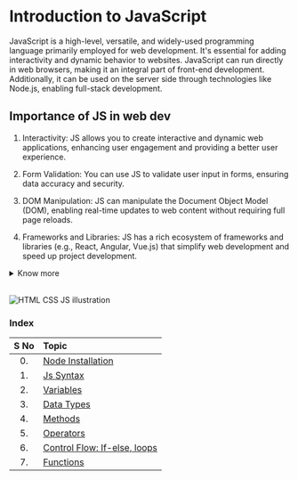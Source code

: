 # Introduction to JavaScript

JavaScript is a high-level, versatile, and widely-used programming language primarily employed for web development. It's essential for adding interactivity and dynamic behavior to websites. JavaScript can run directly in web browsers, making it an integral part of front-end development. Additionally, it can be used on the server side through technologies like Node.js, enabling full-stack development.

## Importance of JS in web dev

1. Interactivity: JS allows you to create interactive and dynamic web applications, enhancing user engagement and providing a better user experience.

1. Form Validation: You can use JS to validate user input in forms, ensuring data accuracy and security.

1. DOM Manipulation: JS can manipulate the Document Object Model (DOM), enabling real-time updates to web content without requiring full page reloads.

1. Frameworks and Libraries: JS has a rich ecosystem of frameworks and libraries (e.g., React, Angular, Vue.js) that simplify web development and speed up project development.

<details>
<summary>Know more</summary>
1. Client-Side Scripting: It's executed on the user's browser, reducing the load on servers and improving responsiveness.

1. AJAX: Asynchronous JS and techniques like AJAX enable seamless data retrieval from servers without disrupting the user's experience.

1. Cross-Browser Compatibility: JS libraries help manage cross-browser compatibility issues, ensuring that your web applications work consistently across different browsers.

1. Web APIs: JS can access various browser APIs for tasks like geolocation, storage, and notifications.

1. Responsive Design: JS is instrumental in creating responsive web designs that adapt to different screen sizes and devices.

1. Security: It's essential for client-side security measures, such as input validation and protecting against common web vulnerabilities.

1. User Tracking and Analytics: JS is used to track user behavior and gather analytics data for optimizing websites and applications.

1. Progressive Web Apps (PWAs): JS is a key component in building PWAs, which offer an app-like experience on the web, including offline capabilities.
</details>

<br />

![HTML CSS JS illustration](https://cdn.hashnode.com/res/hashnode/image/upload/v1634367897952/kNTZZPpMA.jpeg)

### Index

| S No | Topic                                                                      |
| :--: | :------------------------------------------------------------------------- |
|  0.  | [Node Installation](/day_4/lessons/JS/tutorial/node_install.md)            |
|  1.  | [Js Syntax](/day_4/lessons/JS/tutorial/syntax.md)                          |
|  2.  | [Variables](/day_4/lessons/JS/tutorial/variables.md)                       |
|  3.  | [Data Types](/day_4/lessons/JS/tutorial/data-types.md)                     |
|  4.  | [Methods](/day_4/lessons/JS/tutorial/methods.md)                           |
|  5.  | [Operators](/day_4/lessons/JS/tutorial/operators.md)                       |
|  6.  | [Control Flow: If-else, loops](/day_4/lessons/JS/tutorial/control-flow.md) |
|  7.  | [Functions](/day_4/lessons/JS/tutorial/functions.md)                       |
